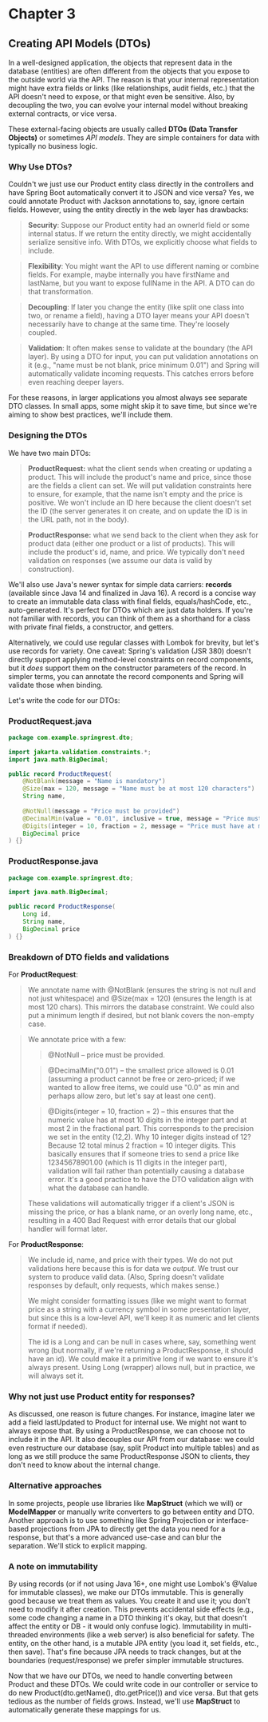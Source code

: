 # Chapter 3

## **Creating API Models (DTOs)**

In a well-designed application, the objects that represent data in the database (entities) are often different from the objects that you expose to the outside world via the API. The reason is that your internal representation might have extra fields or links (like relationships, audit fields, etc.) that the API doesn<span dir="rtl">'</span>t need to expose, or that might even be sensitive. Also, by decoupling the two, you can evolve your internal model without breaking external contracts, or vice versa.

These external-facing objects are usually called **DTOs (Data Transfer Objects)** or sometimes *API models*. They are simple containers for data with typically no business logic.

### **Why Use DTOs?**

Couldn<span dir="rtl">'</span>t we just use our Product entity class directly in the controllers and have Spring Boot automatically convert it to JSON and vice versa? Yes, we could annotate Product with Jackson annotations to, say, ignore certain fields. However, using the entity directly in the web layer has drawbacks:

> **Security**: Suppose our Product entity had an ownerId field or some internal status. If we return the entity directly, we might accidentally serialize sensitive info. With DTOs, we explicitly choose what fields to include.

> **Flexibility**: You might want the API to use different naming or combine fields. For example, maybe internally you have firstName and lastName, but you want to expose fullName in the API. A DTO can do that transformation.

> **Decoupling**: If later you change the entity (like split one class into two, or rename a field), having a DTO layer means your API doesn<span dir="rtl">'</span>t necessarily have to change at the same time. They<span dir="rtl">'</span>re loosely coupled.

> **Validation**: It often makes sense to validate at the boundary (the API layer). By using a DTO for input, you can put validation annotations on it (e.g., <span dir="rtl">"</span>name must be not blank, price minimum 0.01") and Spring will automatically validate incoming requests. This catches errors before even reaching deeper layers.

For these reasons, in larger applications you almost always see separate DTO classes. In small apps, some might skip it to save time, but since we<span dir="rtl">'</span>re aiming to show best practices, we<span dir="rtl">'</span>ll include them.

### **Designing the DTOs**

We have two main DTOs:

> **ProductRequest:** what the client sends when creating or updating a product. This will include the product<span dir="rtl">'</span>s name and price, since those are the fields a client can set. We will put validation constraints here to ensure, for example, that the name isn<span dir="rtl">'</span>t empty and the price is positive. We won<span dir="rtl">'</span>t include an ID here because the client doesn<span dir="rtl">'</span>t set the ID (the server generates it on create, and on update the ID is in the URL path, not in the body).

> **ProductResponse:** what we send back to the client when they ask for product data (either one product or a list of products). This will include the product<span dir="rtl">'</span>s id, name, and price. We typically don<span dir="rtl">'</span>t need validation on responses (we assume our data is valid by construction).

We<span dir="rtl">'</span>ll also use Java<span dir="rtl">'</span>s newer syntax for simple data carriers: **records** (available since Java 14 and finalized in Java 16). A record is a concise way to create an immutable data class with final fields, equals/hashCode, etc., auto-generated. It<span dir="rtl">'</span>s perfect for DTOs which are just data holders. If you<span dir="rtl">'</span>re not familiar with records, you can think of them as a shorthand for a class with private final fields, a constructor, and getters.

Alternatively, we could use regular classes with Lombok for brevity, but let<span dir="rtl">'</span>s use records for variety. One caveat: Spring<span dir="rtl">'</span>s validation (JSR 380) doesn<span dir="rtl">'</span>t directly support applying method-level constraints on record components, but it *does* support them on the constructor parameters of the record. In simpler terms, you can annotate the record components and Spring will validate those when binding.

Let<span dir="rtl">'</span>s write the code for our DTOs:

### **ProductRequest.java**

```java
package com.example.springrest.dto;

import jakarta.validation.constraints.*;
import java.math.BigDecimal;

public record ProductRequest(
    @NotBlank(message = "Name is mandatory")
    @Size(max = 120, message = "Name must be at most 120 characters")
    String name,
    
    @NotNull(message = "Price must be provided")
    @DecimalMin(value = "0.01", inclusive = true, message = "Price must be greater than 0")
    @Digits(integer = 10, fraction = 2, message = "Price must have at most 2 decimal places")
    BigDecimal price
) {}
```

### **ProductResponse.java**

```java
package com.example.springrest.dto;

import java.math.BigDecimal;

public record ProductResponse(
    Long id,
    String name,
    BigDecimal price
) {}
```

### **Breakdown of DTO fields and validations**

For **ProductRequest**:

> We annotate name with @NotBlank (ensures the string is not null and not just whitespace) and @Size(max = 120) (ensures the length is at most 120 chars). This mirrors the database constraint. We could also put a minimum length if desired, but not blank covers the non-empty case.

> We annotate price with a few:
>
>> @NotNull – price must be provided.
>
>> @DecimalMin("0.01") – the smallest price allowed is 0.01 (assuming a product cannot be free or zero-priced; if we wanted to allow free items, we could use <span dir="rtl">"</span>0.0" as min and perhaps allow zero, but let<span dir="rtl">'</span>s say at least one cent).
>
>> @Digits(integer = 10, fraction = 2) – this ensures that the numeric value has at most 10 digits in the integer part and at most 2 in the fractional part. This corresponds to the precision we set in the entity (12,2). Why 10 integer digits instead of 12? Because 12 total minus 2 fraction = 10 integer digits. This basically ensures that if someone tries to send a price like 12345678901.00 (which is 11 digits in the integer part), validation will fail rather than potentially causing a database error. It<span dir="rtl">'</span>s a good practice to have the DTO validation align with what the database can handle.
>
> These validations will automatically trigger if a client<span dir="rtl">'</span>s JSON is missing the price, or has a blank name, or an overly long name, etc., resulting in a 400 Bad Request with error details that our global handler will format later.

For **ProductResponse**:

> We include id, name, and price with their types. We do not put validations here because this is for data we *output*. We trust our system to produce valid data. (Also, Spring doesn<span dir="rtl">'</span>t validate responses by default, only requests, which makes sense.)
>
> We might consider formatting issues (like we might want to format price as a string with a currency symbol in some presentation layer, but since this is a low-level API, we<span dir="rtl">'</span>ll keep it as numeric and let clients format if needed).
>
> The id is a Long and can be null in cases where, say, something went wrong (but normally, if we<span dir="rtl">'</span>re returning a ProductResponse, it should have an id). We could make it a primitive long if we want to ensure it<span dir="rtl">'</span>s always present. Using Long (wrapper) allows null, but in practice, we will always set it.

### **Why not just use Product entity for responses?** 
As discussed, one reason is future changes. For instance, imagine later we add a field lastUpdated to Product for internal use. We might not want to always expose that. By using a ProductResponse, we can choose not to include it in the API. It also decouples our API from our database: we could even restructure our database (say, split Product into multiple tables) and as long as we still produce the same ProductResponse JSON to clients, they don<span dir="rtl">'</span>t need to know about the internal change.

### **Alternative approaches** 
In some projects, people use libraries like **MapStruct** (which we will) or **ModelMapper** or manually write converters to go between entity and DTO. Another approach is to use something like Spring Projection or interface-based projections from JPA to directly get the data you need for a response, but that<span dir="rtl">'</span>s a more advanced use-case and can blur the separation. We<span dir="rtl">'</span>ll stick to explicit mapping.

### **A note on immutability** 
By using records (or if not using Java 16+, one might use Lombok<span dir="rtl">'</span>s @Value for immutable classes), we make our DTOs immutable. This is generally good because we treat them as values. You create it and use it; you don<span dir="rtl">'</span>t need to modify it after creation. This prevents accidental side effects (e.g., some code changing a name in a DTO thinking it<span dir="rtl">'</span>s okay, but that doesn<span dir="rtl">'</span>t affect the entity or DB - it would only confuse logic). Immutability in multi-threaded environments (like a web server) is also beneficial for safety. The entity, on the other hand, is a mutable JPA entity (you load it, set fields, etc., then save). That<span dir="rtl">'</span>s fine because JPA needs to track changes, but at the boundaries (request/response) we prefer simpler immutable structures.

Now that we have our DTOs, we need to handle converting between Product and these DTOs. We could write code in our controller or service to do new Product(dto.getName(), dto.getPrice()) and vice versa. But that gets tedious as the number of fields grows. Instead, we<span dir="rtl">'</span>ll use **MapStruct** to automatically generate these mappings for us.
